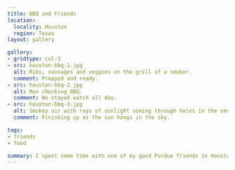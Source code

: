 ```yaml
---
title: BBQ and Friends
location:
  locality: Houston
  region: Texas
layout: gallery

gallery:
- gridtype: col-3
- src: houston-bbq-1.jpg
  alt: Ribs, sausages and veggies on the grill of a smoker.
  comment: Prepped and ready.
- src: houston-bbq-2.jpg
  alt: Man checking BBQ.
  comment: We stayed watch all day.
- src: houston-bbq-3.jpg
  alt: Smokey air with rays of sunlight soming through holes in the smoker.
  comment: Finishing up as the sun hangs in the sky.

tags:
- friends
- food

summary: I spent some time with one of my good Purdue friends in Houston. While I was there he whipped up a special treat — six racks of ribs on his smoker!
---
```

